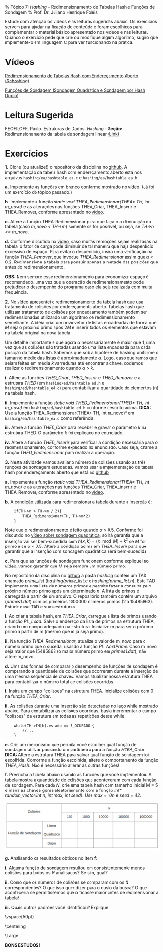 % Tópico 7: *Hashing* - Redimensionamento de Tabelas Hash e Funções de Sondagem
% Prof. Dr. Juliano Henrique Foleis

Estude com atenção os vídeos e as leituras sugeridas abaixo. Os exercícios servem para ajudar na fixação do conteúdo e foram escolhidos para complementar o material básico apresentado nos vídeos e nas leituras. Quando o exercício pede que crie ou modifique algum algoritmo, sugiro que implemente-o em linguagem C para ver funcionando na prática. 
<!-- O único exercício que é necessário entregar está descrito na Seção "Atividade Para Entregar". -->

# Vídeos

[Redimensionamento de Tabelas Hash com Endereçamento Aberto  (Rehashing)](https://youtu.be/9CjAfMZVNNU)

[Funções de Sondagem (Sondagem Quadrática e Sondagem por Hash Duplo)](https://youtu.be/JxIvhAObpXI)

# Leitura Sugerida

FEOFILOFF, Paulo. Estruturas de Dados. *Hashing* - **Seção:** Redimensionamento da tabela de sondagem linear [(Link)](https://www.ime.usp.br/~pf/estruturas-de-dados/aulas/st-hash.html)

# Exercícios

**1.** Clone (ou atualize!) o repositório da disciplina no [github](https://github.com/julianofoleiss/BCC33A). A implementação da tabela hash com endereçamento aberto está nos arquivos `hashing/ea/hashtable_ea.c` e `hashing/ea/hashtable_ea.h`.

**a.** Implemente as funções em branco conforme mostrado no [vídeo](https://youtu.be/A39mY5k64qg). (Já foi um exercício do tópico passado.)

**b.** Implemente a função *static void THEA\_Redimensionar(THEA\* TH, int m_novo)* e as alterações nas funções THEA_Criar, THEA_Inserir e THEA_Remover, conforme apresentado no [vídeo](https://youtu.be/9CjAfMZVNNU).

**c.** Altere a função THEA\_Redimensionar para que faça o a diminuição da tabela (caso *m_novo < TH->m*) somente se for possível, ou seja, se *TH->n <= m\_novo*.

**d.** Conforme discutido no [vídeo](https://youtu.be/9CjAfMZVNNU), caso muitas remoções sejam realizadas na tabela, o fator de carga pode diminuir de tal maneira que haja desperdício excessivo de espaço. Para evitar o desperdício, insira uma verificação na função *THEA\_Remover*, que invoque *THEA\_Redimensionar* assim que $\alpha$ < 0.2. Redimensione a tabela para possuir apenas a metade das posições que antes do redimensionamento. 

**OBS:** Nem sempre esse redimensionamento para economizar espaço é recomendado, uma vez que a operação de redimensionamento pode prejudicar o desempenho do programa caso ela seja realizada com muita frequência.

**2.** No [vídeo](https://youtu.be/9CjAfMZVNNU) apresentei o redimensionamento da tabela hash que usa tratamento de colisões por endereçamento aberto. Tabelas hash que utilizam tratamento de colisões por encadeamento também podem ser redimensionadas utilizando um algoritmo de redimensionamento semelhante. A idéia criar um novo vetor de listas encadeadas de forma que $M$ seja o próximo primo após $2M$ e inserir todos os elementos que estavam na tabela original na nova tabela.

Um detalhe importante é que agora $\alpha$ necessariamente é maior que 1, uma vez que as colisões são tratadas usando uma lista encadeada para cada posição da tabela hash. Sabemos que sob a hipótese de hashing uniforme o tamanho médio das listas é aproximadamente $\alpha$. Logo, caso queiramos que sejam feitas em média $k$ varreduras até encontrar a chave, podemos realizar o redimensionamento quando $\alpha > k$.

**i.** Altere as funções *THED\_Criar*, *THED\_Inserir* e *THED\_Remover* e a estrutura *THED* (em `hashing/ed/hashtable_ed.h` e `hashing/ed/hashtable_ed.c`) para contabilizar a quantidade de elementos (n) na tabela hash.

**ii.** Implemente a função *static void THED\_Redimensionar(THED\* TH, int m_novo)* em `hashing/ed/hashtable_ed.h` conforme descrito acima. **DICA:** Use a função THEA\_Redimensionar(THEA\* TH, int m_novo)* em `hashing/ea/hashtable_ea.c` como referência.

**iii.** Altere a função *THED\_Criar* para receber e gravar o parâmetro *k* na estrutura THED. O parâmetro *k* foi explicado no enunciado.

**iv.** Altere a função *THED\_Inserir* para verificar a condição necessária para o redimensionamento, conforme explicado no enunciado. Caso seja, chame a função *THED\_Redimensionar* para realizar a operação.

<!-- # Atividade para Entregar

Não há atividade para entregar.

A atividade a seguir é para ser feita individualmente e entregue via Moodle no tópico da Semana 8. A data-limite para entrega é dia 4/5/2021 às 23:55. Em caso de cópia as atividades dos participantes serão desconsideradas. -->

<!-- 
## Descrição da Atividade -->

**3.** Nesta atividade vamos avaliar o número de colisões usando as três funções de sondagem estudadas. Vamos usar a implementação de tabela hash por endereçamento aberto que está no [github](https://github.com/julianofoleiss/BCC33A).

**a.** Implemente a função *static void THEA\_Redimensionar(THEA\* TH, int m_novo)* e as alterações nas funções THEA_Criar, THEA_Inserir e THEA_Remover, conforme apresentado no [vídeo](https://youtu.be/9CjAfMZVNNU).

**b.** A condição utilizada para redimensionar a tabela durante a inserção é:

~~~{.c}
    if(TH->n > TH->m / 2){
        THEA_Redimensionar(TH, TH->m*2);
    }
~~~

Note que o redimensionamento é feito quando $\alpha$ > 0.5. Conforme foi discutido no [vídeo sobre sondagem quadrática](https://youtu.be/JxIvhAObpXI), só há garantia que a inserção vai ser bem-sucedida com $h(x,k) = (x \mod M) + k^2$ se $M$ for primo e se $\alpha$ < 0.5. Altere a condição acima em *THEA_Inserir* para que garantir que a inserção com sondagem quadrática será bem-sucedida.

**c.** Para que as funções de sondagem funcionem conforme expliquei no [vídeo](https://youtu.be/JxIvhAObpXI), vamos garantir que M seja sempre um número primo.

No repositório da disciplina no [github](https://github.com/julianofoleiss/BCC33A) a pasta *hashing* contém um TAD chamado *prime\_list* (*hashing/prime\_list.c* e *hashing/prime\_list.h*). Este TAD implementa uma lista de números primos e permite fazer a consulta pelo próximo número primo após um determinado *n*. A lista de primos é carregada a partir de um arquivo. O repositório também contém um arquivo (*primes1.dat*) com os primeiros 1000000 números primos (2 a 15485863). Estude esse TAD e suas estruturas.

**i.** Ao criar a tabela hash, em *THEA\_Criar*, carregue a lista de primos usando a função *PL\_Load*. Salve o endereço da lista de primos na estrutura THEA, criando um campo adequado na estrutura. Inicialize m para ser o próximo primo a partir de m (mesmo que m já seja primo).

**ii.** Na função *THEA\_Redimensionar*, atualize o valor de m_novo para o número primo que o suceda, usando a função *PL_NextPrime*. Caso m_novo seja maior que 15485863 (o maior número primo em *primes1.dat*), não altere m_novo.

**d.** Uma das formas de comparar o desempenho de funções de sondagem é comparando a quantidade de colisões que ocorreram durante a inserção de uma mesma sequência de chaves. Vamos atualizar nossa estrutura THEA para contabilizar o número total de colisões ocorridas.

**i.** Insira um campo "colisoes" na estrutura THEA. Inicialize colisões com 0 na função *THEA\_Criar*.

**ii.** As colisões durante uma inserção são detectadas no laço while mostrado abaixo. Para contabilizar as colisões ocorridas, basta incrementar o campo "colisoes" da estrutura em todas as repetições desse while. 

~~~{.c}
    while(TH->TH[h].estado == E_OCUPADO){
        //...
    }
~~~

**e.** Crie um mecanismo que permita você escolher qual função de sondagem utilizar passando um parâmetro para a função *HTEA\_Criar*. **DICA:** Altere a estrutura THEA para salvar qual função de sondagem foi escolhida. Conforme a função escolhida, altere o comportamento da função *THEA\_Hash*. Não é necessário alterar as outras funções!

**f.** Preencha a tabela abaixo usando as funções que você implementou. A tabela mostra a quantidade de colisões que aconteceram com cada função de sondagem. Para cada *N*, crie uma tabela hash com tamanho inicial M = 5 e insira as chaves geras aleatoriamente com a função *int\* random_vector(int n, int max, int seed)*. Use *max = 10n* e *seed = 42*. 

![Número de Colisões por Função de Sondagem](tab_top7.png)

**g.** Analisando os resultados obtidos no item **f**:

**i.** Alguma função de sondagem resultou em consistentemente menos colisões para todos os *N* analisados? Se sim, qual?

**ii.** Como que os números de colisões se comparam com os N correspondentes? O que isso quer dizer para o custo da busca? O que aconteceria se permitissemos que $\alpha$ ficasse maior antes de redimensionar a tabela?

**iii.** Quais outros padrões você identificou? Explique.

<!-- \pagebreak

## Você deve Entregar

Entregue em formato .zip os arquivos a seguir:

* Os arquivos-fonte desenvolvidos nos itens **1--6**, bem como os arquivos-fonte criados para realizar os testes. Faça um *Makefile* para compilar o seu programa. Modularize conforme julgar necessário.
* A Tabela preenchida no item **6** e as respostas das perguntas do item **7** em um *pdf*.

\centering

\vspace{20pt}

**Por favor entregue como especificado acima!**   -->

<!-- \vspace{50pt}

**A data-limite para entrega é dia 4/5/2021 às 23:55.** -->

\vspace{50pt}

\centering

\Large

**BONS ESTUDOS!**
